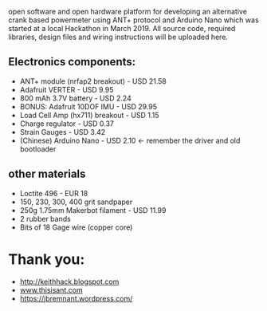 open software and open hardware platform for developing an alternative crank based powermeter using ANT+ protocol and Arduino Nano which was started at a local Hackathon in March 2019. All source code, required libraries, design files and wiring instructions will be uploaded here.
## Electronics components:
- ANT+ module (nrfap2 breakout) - USD 21.58
- Adafruit VERTER - USD 9.95
- 800 mAh 3.7V battery - USD 2.24
- BONUS: Adafruit 10DOF IMU - USD 29.95
- Load Cell Amp (hx711) breakout - USD 1.15
- Charge regulator - USD 0.37
- Strain Gauges - USD 3.42
- (Chinese) Arduino Nano - USD 2.10 <- remember the driver and old bootloader

## other materials
- Loctite 496 - EUR 18
- 150, 230, 300, 400 grit sandpaper
- 250g 1.75mm Makerbot filament - USD 11.99
- 2 rubber bands
- Bits of 18 Gage wire (copper core)

# Thank you:
- http://keithhack.blogspot.com
- www.thisisant.com
- https://jbremnant.wordpress.com/
